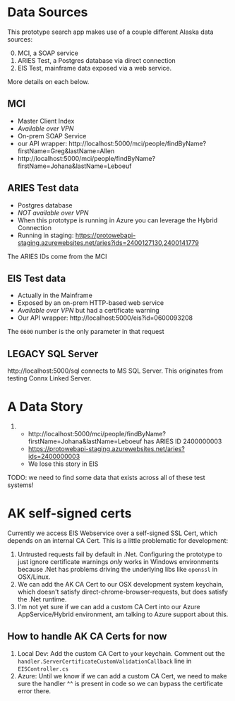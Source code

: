 # Data Sources

This prototype search app makes use of a couple different Alaska data sources:

0. MCI, a SOAP service
1. ARIES Test, a Postgres database via direct connection
2. EIS Test, mainframe data exposed via a web service.

More details on each below.

## MCI

- Master Client Index
- *Available over VPN*
- On-prem SOAP Service
- our API wrapper: http://localhost:5000/mci/people/findByName?firstName=Greg&lastName=Allen
- http://localhost:5000/mci/people/findByName?firstName=Johana&lastName=Leboeuf


## ARIES Test data

- Postgres database
- *NOT available over VPN*
- When this prototype is running in Azure you can leverage the Hybrid Connection
- Running in staging: https://protowebapi-staging.azurewebsites.net/aries?ids=2400127130,2400141779

The ARIES IDs come from the MCI

## EIS Test data

- Actually in the Mainframe
- Exposed by an on-prem HTTP-based web service
- *Available over VPN* but had a certificate warning
- Our API wrapper: http://localhost:5000/eis?id=0600093208

The `0600` number is the only parameter in that request

## LEGACY SQL Server
http://localhost:5000/sql connects to MS SQL Server. This originates from testing Connx Linked Server.

# A Data Story

1.
    - http://localhost:5000/mci/people/findByName?firstName=Johana&lastName=Leboeuf has ARIES ID 2400000003
    - https://protowebapi-staging.azurewebsites.net/aries?ids=2400000003
    - We lose this story in EIS

TODO: we need to find some data that exists across all of these test systems!

# AK self-signed certs

Currently we access EIS Webservice over a self-signed SSL Cert, which depends on an internal CA Cert.
This is a little problematic for development:

1. Untrusted requests fail by default in .Net.  Configuring the prototype to just ignore certificate warnings _only_ works in Windows environments because .Net has problems driving the underlying libs like `openssl` in OSX/Linux.
2. We can add the AK CA Cert to our OSX development system keychain, which doesn't satisfy direct-chrome-browser-requests, but does satisfy the .Net runtime.
3. I'm not yet sure if we can add a custom CA Cert into our Azure AppService/Hybrid environment, am talking to Azure support about this.

## How to handle AK CA Certs for now

1. Local Dev: Add the custom CA Cert to your keychain.  Comment out the `handler.ServerCertificateCustomValidationCallback` line in `EISController.cs`
2. Azure: Until we know if we can add a custom CA Cert, we need to make sure the handler ^^ is present in code so we can bypass the certificate error there.

